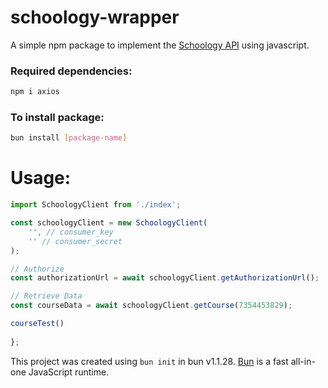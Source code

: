 # schoology-wrapper

A simple npm package to implement the [Schoology API](https://developers.schoology.com/api/) using javascript.

### Required dependencies:
```bash
npm i axios
```

### To install package:

```bash
bun install [package-name]
```

# Usage:
```javascript
import SchoologyClient from './index';

const schoologyClient = new SchoologyClient(
    '', // consumer_key
    '' // consumer_secret
);

// Authorize
const authorizationUrl = await schoologyClient.getAuthorizationUrl();

// Retrieve Data
const courseData = await schoologyClient.getCourse(7354453829);

courseTest()
 
};
```

This project was created using `bun init` in bun v1.1.28. [Bun](https://bun.sh) is a fast all-in-one JavaScript runtime.

